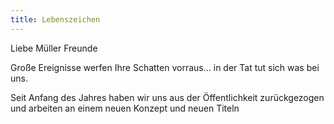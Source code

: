 ```yaml
---
title: Lebenszeichen
---
```


Liebe Müller Freunde

Große Ereignisse werfen Ihre Schatten vorraus... in der Tat tut sich was bei uns.

Seit Anfang des Jahres haben wir uns aus der Öffentlichkeit zurückgezogen und arbeiten an einem neuen Konzept und neuen Titeln
